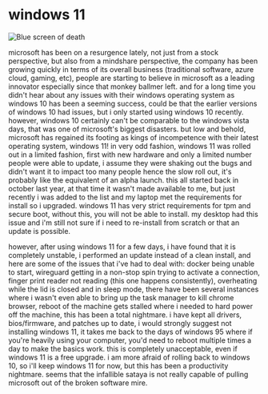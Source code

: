 # windows 11

![Blue screen of death](https://tse2-mm.cn.bing.net/th/id/OIP-C.iw9Sz3hG8l3vmUUJTx2UJwHaHa?pid=ImgDet&rs=1)

microsoft has been on a resurgence lately, not just from a stock perspective, but also from a mindshare perspective, the company has been growing quickly in terms of its overall business (traditional software, azure cloud, gaming, etc), people are starting to believe in microsoft as a leading innovator especially since that monkey ballmer left.  and for a long time you didn't hear about any issues with their windows operating system as windows 10 has been a seeming success, could be that the earlier versions of windows 10 had issues, but i only started using windows 10 recently.  however, windows 10 certainly can't be comparable to the windows vista days, that was one of microsoft's biggest disasters.  but low and behold, microsoft has regained its footing as kings of incompetence with their latest operating system, windows 11!  in very odd fashion, windows 11 was rolled out in a limited fashion, first with new hardware and only a limited number people were able to update, i assume they were shaking out the bugs and didn't want it to impact too many people hence the slow roll out, it's probably like the equivalent of an alpha launch.  this all started back in october last year, at that time it wasn't made available to me, but just recently i was added to the list and my laptop met the requirements for install so i upgraded.  windows 11 has very strict requirements for tpm and secure boot, without this, you will not be able to install.  my desktop had this issue and i'm still not sure if i need to re-install from scratch or that an update is possible.

however, after using windows 11 for a few days, i have found that it is completely unstable, i performed an update instead of a clean install, and here are some of the issues that i've had to deal with: docker being unable to start, wireguard getting in a non-stop spin trying to activate a connection, finger print reader not reading (this one happens consistently), overheating while the lid is closed and in sleep mode, there have been several instances where i wasn't even able to bring up the task manager to kill chrome browser, reboot of the machine gets stalled where i needed to hard power off the machine, this has been a total nightmare.  i have kept all drivers, bios/firmware, and patches up to date, i would strongly suggest not installing windows 11, it takes me back to the days of windows 95 where if you're heavily using your computer, you'd need to reboot multiple times a day to make the basics work.  this is completely unacceptable, even if windows 11 is a free upgrade.  i am more afraid of rolling back to windows 10, so i'll keep windows 11 for now, but this has been a productivity nightmare. seems that the infallible sataya is not really capable of pulling microsoft out of the broken software mire.